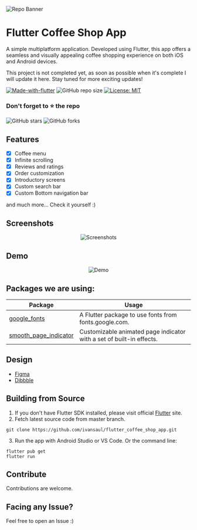 ![Repo Banner](https://i.imgur.com/AJotJH9.png)

# Flutter Coffee Shop App

A simple multiplatform application. Developed using Flutter, this app offers a seamless and visually appealing coffee shopping experience on both iOS and Android devices.

This project is not completed yet, as soon as possible when it's complete I will update it here. Stay tuned for more exciting updates!

[![Made-with-flutter](https://img.shields.io/badge/Made%20with-Flutter-1f425f.svg)](https://flutter.dev/) 
![GitHub repo size](https://img.shields.io/github/repo-size/ivansaul/flutter_coffee_shop_app)
[![License: MIT](https://img.shields.io/badge/License-MIT-yellow.svg)](https://opensource.org/licenses/MIT)

### Don't forget to ⭐ the repo
![GitHub stars](https://img.shields.io/github/stars/ivansaul/flutter_coffee_shop_app.svg?style=social&label=Star)
![GitHub forks](https://img.shields.io/github/forks/ivansaul/flutter_coffee_shop_app.svg?style=social&label=Forks) 

## Features

- [x] Coffee menu
- [x] Infinite scrolling
- [x] Reviews and ratings
- [x] Order customization
- [x] Introductory screens
- [x] Custom search bar
- [x] Custom Bottom navigation bar

and much more...
Check it yourself :)

## Screenshots
<p align="center">
  <img src="https://i.imgur.com/ghu6Kcz.jpg" alt="Screenshots">
</p>

## Demo
<p align="center">
  <img src="https://raw.githubusercontent.com/ivansaul/demos/master/flutter/coffee-shop-app-demo.gif" alt="Demo">
</p>

## Packages we are using:

Package | Usage
------------ | -------------
[google_fonts](https://pub.dev/packages/google_fonts) | A Flutter package to use fonts from fonts.google.com.
[smooth_page_indicator](https://pub.dev/packages/smooth_page_indicator) | Customizable animated page indicator with a set of built-in effects.

## Design
- [Figma](https://www.figma.com/community/file/1118287005440855350)
- [Dibbble](https://dribbble.com/shots/15475209-Coffee-Shop-Mobile-Apps-Dark-Mode)

## Building from Source

1. If you don't have Flutter SDK installed, please visit official [Flutter](https://flutter.dev/) site.
2. Fetch latest source code from master branch.

```
git clone https://github.com/ivansaul/flutter_coffee_shop_app.git
```

3. Run the app with Android Studio or VS Code. Or the command line:

```
flutter pub get
flutter run
```

## Contribute

Contributions are welcome.

## Facing any Issue?

Feel free to open an Issue :)
